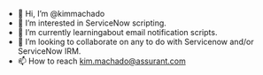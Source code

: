 - 👋 Hi, I’m @kimmachado
- 👀 I’m interested in  ServiceNow scripting.
- 🌱 I’m currently learningabout email notification scripts.
- 💞️ I’m looking to collaborate on any  to do with Servicenow and/or ServiceNow IRM.
- 📫 How to reach kim.machado@assurant.com

<!---
kimmachado/kimmachado is a ✨ special ✨ repository because its `README.md` (this file) appears on your GitHub profile.
You can click the Preview link to take a look at your changes.
--->
